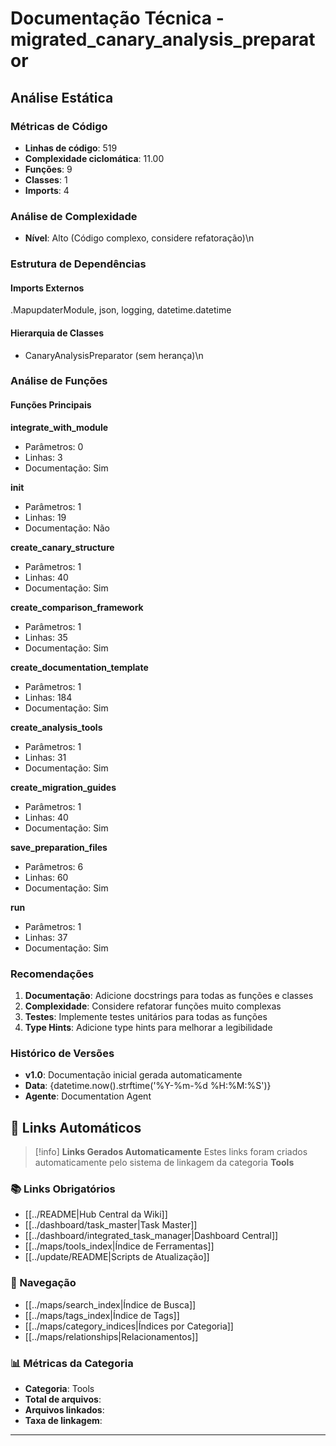 # Documentação Técnica - migrated_canary_analysis_preparator

## Análise Estática

### Métricas de Código
- **Linhas de código**: 519
- **Complexidade ciclomática**: 11.00
- **Funções**: 9
- **Classes**: 1
- **Imports**: 4

### Análise de Complexidade
- **Nível**: Alto (Código complexo, considere refatoração)\n
### Estrutura de Dependências

#### Imports Externos
.MapupdaterModule, json, logging, datetime.datetime

#### Hierarquia de Classes
- CanaryAnalysisPreparator (sem herança)\n
### Análise de Funções

#### Funções Principais
**integrate_with_module**
- Parâmetros: 0
- Linhas: 3
- Documentação: Sim

**__init__**
- Parâmetros: 1
- Linhas: 19
- Documentação: Não

**create_canary_structure**
- Parâmetros: 1
- Linhas: 40
- Documentação: Sim

**create_comparison_framework**
- Parâmetros: 1
- Linhas: 35
- Documentação: Sim

**create_documentation_template**
- Parâmetros: 1
- Linhas: 184
- Documentação: Sim

**create_analysis_tools**
- Parâmetros: 1
- Linhas: 31
- Documentação: Sim

**create_migration_guides**
- Parâmetros: 1
- Linhas: 40
- Documentação: Sim

**save_preparation_files**
- Parâmetros: 6
- Linhas: 60
- Documentação: Sim

**run**
- Parâmetros: 1
- Linhas: 37
- Documentação: Sim

### Recomendações

1. **Documentação**: Adicione docstrings para todas as funções e classes
2. **Complexidade**: Considere refatorar funções muito complexas
3. **Testes**: Implemente testes unitários para todas as funções
4. **Type Hints**: Adicione type hints para melhorar a legibilidade

### Histórico de Versões

- **v1.0**: Documentação inicial gerada automaticamente
- **Data**: {datetime.now().strftime('%Y-%m-%d %H:%M:%S')}
- **Agente**: Documentation Agent


## 🔗 **Links Automáticos**

> [!info] **Links Gerados Automaticamente**
> Estes links foram criados automaticamente pelo sistema de linkagem da categoria **Tools**

### **📚 Links Obrigatórios**
- [[../README|Hub Central da Wiki]]
- [[../dashboard/task_master|Task Master]]
- [[../dashboard/integrated_task_manager|Dashboard Central]]
- [[../maps/tools_index|Índice de Ferramentas]]
- [[../update/README|Scripts de Atualização]]

### **🧭 Navegação**
- [[../maps/search_index|Índice de Busca]]
- [[../maps/tags_index|Índice de Tags]]
- [[../maps/category_indices|Índices por Categoria]]
- [[../maps/relationships|Relacionamentos]]

### **📊 Métricas da Categoria**
- **Categoria**: Tools
- **Total de arquivos**: <!-- Contador automático -->
- **Arquivos linkados**: <!-- Contador automático -->
- **Taxa de linkagem**: <!-- Percentual automático -->

---

